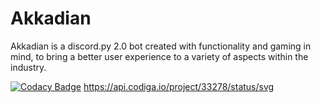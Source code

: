 # Akkadian
Akkadian is a discord.py 2.0 bot created with functionality and gaming in mind, to bring a better user experience to a variety of aspects within the industry.

[![Codacy Badge](https://app.codacy.com/project/badge/Grade/2b86228cba9745ccb8d50b095ae9ab39)](https://www.codacy.com/gh/Pa-per/Akkadian/dashboard?utm_source=github.com&amp;utm_medium=referral&amp;utm_content=Pa-per/Akkadian&amp;utm_campaign=Badge_Grade)
https://api.codiga.io/project/33278/status/svg
